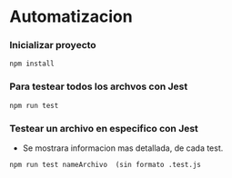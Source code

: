 # Automatizacion
### Inicializar proyecto
~~~
npm install
~~~
### Para testear todos los archvos con Jest
~~~
npm run test
~~~
### Testear un archivo en especifico con Jest
- Se mostrara informacion mas detallada, de cada test.
~~~
npm run test nameArchivo  (sin formato .test.js
~~~
